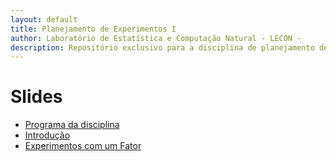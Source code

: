 ```yaml
---
layout: default
title: Planejamento de Experimentos I
author: Laboratório de Estatística e Computação Natural - LECON -
description: Repositório exclusivo para a disciplina de planejamento de experimentos.
---
```



# Slides
  
* [Programa da disciplina](https://nataly-jm.github.io/aulas/planejamento/Plano_Ensino.html)
* [Introdução](https://nataly-jm.github.io/aulas/planejamento/intro.html)
* [Experimentos com um Fator](https://nataly-jm.github.io/aulas/planejamento/Exp_um_fator_ANOVA.html)


<script src="http://code.jquery.com/jquery-1.4.2.min.js"></script> <script> var x = document.getElementsByClassName("site-footer-credits"); setTimeout(() => { x[0].remove(); }, 10); </script>
